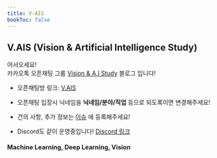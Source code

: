 ```yaml
---
title: V-AIS
bookToc: false
---
```


## **V.AIS (Vision & Artificial Intelligence Study)** 

어서오세요!  
카카오톡 오픈채팅 그룹 [Vision & A.I Study](http://v-ais.github.io/) 블로그 입니다!  

- 오픈채팅방 링크: [V.AIS](https://open.kakao.com/o/ghU9D1o)

- 오픈채팅 입장시 닉네임을 **닉네임/분야/직업** 등으로 되도록이면 변경해주세요!

- 건의 사항, 추가 정보는 [이슈](https://github.com/OpenCVDL/OpenCVDL.github.io/issues) 에 등록해주세요!

- Discord도 같이 운영중입니다! [Discord 링크](https://discord.gg/XtayCRNJmK)

<div style="font-size: 0.9rem; font-weight:300; line-height: 1.6rem;">

<p class="message" style="font-size: 0.9rem; font-weight: 700">
Machine Learning, Deep Learning, Vision
</p>

</div>
